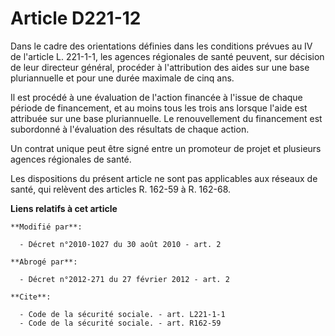 # Article D221-12

Dans le cadre des orientations définies dans les conditions prévues au IV de l'article L. 221-1-1, les agences régionales de
santé peuvent, sur décision de leur directeur général, procéder à l'attribution des aides sur une base pluriannuelle et pour
une durée maximale de cinq ans. 

Il est procédé à une évaluation de l'action financée à l'issue de chaque période de financement, et au moins tous les trois
ans lorsque l'aide est attribuée sur une base pluriannuelle. Le renouvellement du financement est subordonné à l'évaluation
des résultats de chaque action. 

Un contrat unique peut être signé entre un promoteur de projet et plusieurs agences régionales de santé. 

Les dispositions du présent article ne sont pas applicables aux réseaux de santé, qui relèvent des articles R. 162-59 à R.
162-68.

**Liens relatifs à cet article**

	**Modifié par**:

	  - Décret n°2010-1027 du 30 août 2010 - art. 2

	**Abrogé par**:

	  - Décret n°2012-271 du 27 février 2012 - art. 2

	**Cite**:

	  - Code de la sécurité sociale. - art. L221-1-1
	  - Code de la sécurité sociale. - art. R162-59
